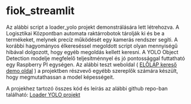 # fiok_streamlit
Az alábbi script a loader_yolo projekt demonstrálására lett létrehozva.
A Logisztikai Központban automata raktárrobotok tárolják ki és be a termékeket, melynek precíz működését egy kamerás rendszer segíti. A korábbi hagyományos élkereséssel megoldott script olyan mennyiségű hibával dolgozott, hogy egyéb megoldás kellett keresni. A YOLO Object Detection modelje megfelelő teljesítménnyel és jó pontossággal futtatható egy Raspberry PI egységen.
Az alábbi teszt weboldal ( [ELŐLAP kereső demo oldal](https://fiokapp.streamlit.app/) ) a projektben részvevő egyébb szereplők számára készült, hogy megmutathassan a model képességeit.

A projekhez tartozó összes kód és leírás az alábbi github repo-ban található: [Loader YOLO projekt](https://github.com/mecalis/loader_yolo)
